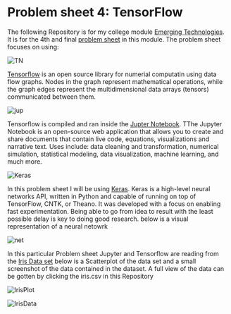 # Problem sheet 4: TensorFlow
The following Repository is for my college module [Emerging Technologies](https://emerging-technologies.github.io/). It is for the 4th and final [problem sheet](https://emerging-technologies.github.io/problems/tensorflow.html) in this module. The problem sheet focuses on using:

![TN](https://blog.rescale.com/wp-content/uploads/2017/02/markblogtensorflow.png "TensorFlow logo")

[Tensorflow](https://www.tensorflow.org/) is an open source library for numerial computatin using data flow graphs. Nodes in the graph represent mathematical operations, while the graph edges represent the multidimensional data arrays (tensors) communicated between them.

![jup](https://gitlab.eurecom.fr/zoe-apps/zapp-jupyter/avatar "jupyter logo")

Tensorflow is compiled and ran inside the [Jupter Notebook](http://jupyter.org/). TThe Jupyter Notebook is an open-source web application that allows you to create and share documents that contain live code, equations, visualizations and narrative text. Uses include: data cleaning and transformation, numerical simulation, statistical modeling, data visualization, machine learning, and much more.

![Keras](https://upload.wikimedia.org/wikipedia/commons/c/c9/Keras_Logo.jpg "Keras")

In this problem sheet I will be using [Keras](https://keras.io/). Keras is a high-level neural networks API, written in Python and capable of running on top of TensorFlow, CNTK, or Theano. It was developed with a focus on enabling fast experimentation. Being able to go from idea to result with the least possible delay is key to doing good research.
below is a visual representation of a neural netowrk

![net](https://www.pyimagesearch.com/wp-content/uploads/2016/08/simple_neural_network_header.jpg "neural network")

In this particular Problem sheet Jupyter and Tensorflow are reading from the [Iris Data set](https://en.wikipedia.org/wiki/Iris_flower_data_set) 
below is a Scatterplot of the data set and a small screenshot of the data contained in the dataset. A full view of the data can be gotten by clicking the iris.csv in this Repository

![IrisPlot](https://upload.wikimedia.org/wikipedia/commons/thumb/5/56/Iris_dataset_scatterplot.svg/749px-Iris_dataset_scatterplot.svg.png "Scatter Plot of Iris Data")

![IrisData](https://image.prntscr.com/image/M-1hKOMNQbavdRx-DCzdZg.png "Iris Screenshot")


